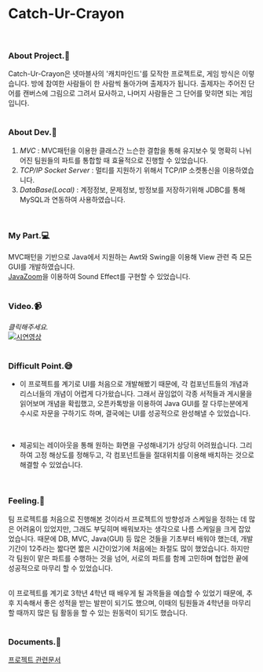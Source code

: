 # Catch-Ur-Crayon  
<br>

### About Project.:two_men_holding_hands:
Catch-Ur-Crayon은 넷마블사의 '캐치마인드'를 모작한 프로젝트로, 게임 방식은 이렇습니다. 방에 참여한 사람들이 한 사람씩 돌아가며 출제자가 됩니다. 출제자는 주어진 단어를 캔버스에 그림으로 그려서 묘사하고, 나머지 사람들은 그 단어를 맞히면 되는 게임입니다.<br>
<br>

### About Dev.:nut_and_bolt:
1. *MVC* : MVC패턴을 이용한 클래스간 느슨한 결합을 통해 유지보수 및 명확히 나뉘어진 팀원들의 파트를 통합할 때 효율적으로 진행할 수 있었습니다.<br>
2. *TCP/IP Socket Server* : 멀티를 지원하기 위해서 TCP/IP 소켓통신을 이용하였습니다.<br>
3. *DataBase(Local)* : 계정정보, 문제정보, 방정보를 저장하기위해 JDBC를 통해 MySQL과 연동하여 사용하였습니다.<br>
<!-- 4. *Multi-Thread* : 실시간 다중 진행을 위해서 Thread를 생성하여 사용하였습니다.<br> -->
<br>

### My Part.:computer:
MVC패턴을 기반으로 Java에서 지원하는 Awt와 Swing을 이용해 View 관련 즉 모든 GUI를 개발하였습니다. <br>
[JavaZoom](http://www.javazoom.net/javalayer/sources.html)을 이용하여 Sound Effect를 구현할 수 있었습니다. <br>
<br>

### Video.:video_camera:
*클릭해주세요.*<br>
[![시연영상](https://img.youtube.com/vi/yMfNDHJwZhY/0.jpg)](https://www.youtube.com/watch?v=yMfNDHJwZhY)<br>
<br>

### Difficult Point.:sweat_smile:
* 이 프로젝트를 계기로 UI를 처음으로 개발해봤기 때문에, 각 컴포넌트들의 개념과 리스너들의 개념이 어렵게 다가왔습니다. 그래서 끊임없이 각종 서적들과 게시물을 읽어보며 개념을 확립했고, 오픈카톡방을 이용하여 Java GUI를 잘 다루는분에게 수시로 자문을 구하기도 하며, 결국에는 UI를 성공적으로 완성해낼 수 있었습니다.
<br>

* 제공되는 레이아웃을 통해 원하는 화면을 구성해내기가 상당히 어려웠습니다. 그리하여 고정 해상도를 정해두고, 각 컴포넌트들을 절대위치를 이용해 배치하는 것으로 해결할 수 있었습니다.
<br>

### Feeling.:pencil:
팀 프로젝트를 처음으로 진행해본 것이라서 프로젝트의 방향성과 스케일을 정하는 데 많은 어려움이 있었지만, 그래도 부딪히며 배워보자는 생각으로 나름 스케일을 크게 잡았었습니다.
때문에 DB, MVC, Java(GUI) 등 많은 것들을 기초부터 배워야 했는데, 개발 기간이 12주라는 짧다면 짧은 시간이었기에 처음에는 좌절도 많이 했었습니다.
하지만 각 팀원이 맡은 파트를 수행하는 것을 넘어, 서로의 파트를 함께 고민하며 협업한 끝에 성공적으로 마무리 할 수 있었습니다.<br>
<br>

이 프로젝트를 계기로 3학년 4학년 때 배우게 될 과목들을 예습할 수 있었기 때문에, 추후 지속해서 좋은 성적을 받는 발판이 되기도 했으며, 이때의 팀원들과 4학년을 마무리 할 때까지 많은 팀 활동을 할 수 있는 원동력이 되기도 했습니다.<br>
<br>

### Documents.:book:
[프로젝트 관련문서](https://github.com/tlagmltjq11/TeamProject/tree/master/Documents)
